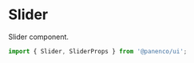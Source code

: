 # Slider

Slider component.

```js
import { Slider, SliderProps } from '@panenco/ui';
```

<!-- STORY -->
